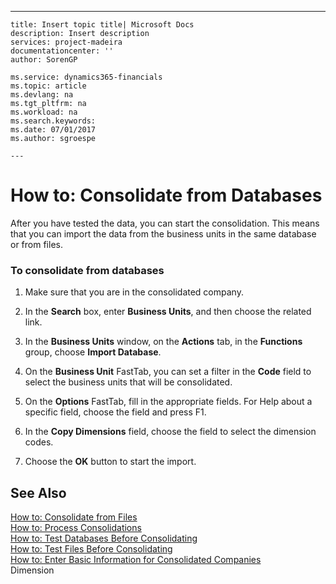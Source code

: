 ---
    title: Insert topic title| Microsoft Docs
    description: Insert description
    services: project-madeira
    documentationcenter: ''
    author: SorenGP

    ms.service: dynamics365-financials
    ms.topic: article
    ms.devlang: na
    ms.tgt_pltfrm: na
    ms.workload: na
    ms.search.keywords:
    ms.date: 07/01/2017
    ms.author: sgroespe

    ---
# How to: Consolidate from Databases
After you have tested the data, you can start the consolidation. This means that you can import the data from the business units in the same database or from files.  
  
### To consolidate from databases  
  
1.  Make sure that you are in the consolidated company.  
  
2.  In the **Search** box, enter **Business Units**, and then choose the related link.  
  
3.  In the **Business Units** window, on the **Actions** tab, in the **Functions** group, choose **Import Database**.  
  
4.  On the **Business Unit** FastTab, you can set a filter in the **Code** field to select the business units that will be consolidated.  
  
5.  On the **Options** FastTab, fill in the appropriate fields. For Help about a specific field, choose the field and press F1.  
  
6.  In the **Copy Dimensions** field, choose the field to select the dimension codes.  
  
7.  Choose the **OK** button to start the import.  
  
## See Also  
 [How to: Consolidate from Files](../FullExperience/how-to-consolidate-from-files.md)   
 [How to: Process Consolidations](../FullExperience/how-to-process-consolidations.md)   
 [How to: Test Databases Before Consolidating](../FullExperience/how-to-test-databases-before-consolidating.md)   
 [How to: Test Files Before Consolidating](../FullExperience/how-to-test-files-before-consolidating.md)   
 [How to: Enter Basic Information for Consolidated Companies](../FullExperience/how-to-enter-basic-information-for-consolidated-companies.md)   
 Dimension
